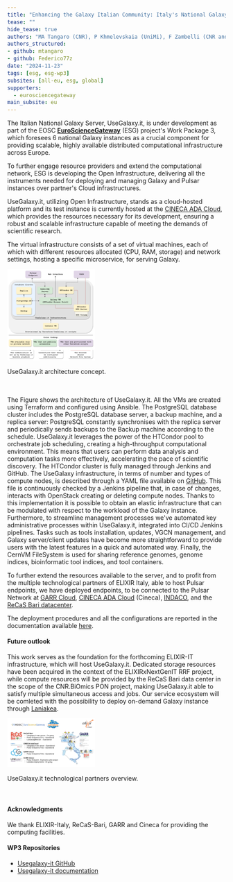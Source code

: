 ```yaml
---
title: "Enhancing the Galaxy Italian Community: Italy's National Galaxy Server"
tease: ""
hide_tease: true
authors: "MA Tangaro (CNR), P Khmelevskaia (UniMi), F Zambelli (CNR and UniMi)"
authors_structured:
- github: mtangaro
- github: Federico77z
date: "2024-11-23"
tags: [esg, esg-wp3]
subsites: [all-eu, esg, global]
supporters:
  - eurosciencegateway
main_subsite: eu
---
```


The Italian National Galaxy Server, UseGalaxy.it, is under development as part of the EOSC [**EuroScienceGateway**](/projects/esg/) (ESG)
project's Work Package 3, which foresees 6 national Galaxy instances as a crucial component for providing scalable, highly available distributed
computational infrastructure across Europe.

To further engage resource providers and extend the computational network, ESG is developing the Open Infrastructure,
delivering all the instruments needed for deploying and managing Galaxy and Pulsar instances over partner's Cloud infrastructures.

UseGalaxy.it, utilizing Open Infrastructure, stands as a cloud-hosted platform and its test instance is currently
hosted at the [CINECA ADA Cloud](https://adacloud.hpc.cineca.it), which provides the resources necessary for its development, ensuring a robust and scalable infrastructure capable of meeting the demands of scientific research. 

The virtual infrastructure consists of a set of virtual machines, each of which with different resources allocated (CPU, RAM, storage) and network settings, hosting a specific microservice, for serving Galaxy.

<div class="center">
<div class="img-sizer" style="width: 40%">

![UseGalaxy.it architecture concept.](esg_usegalaxy_it_architecture.png)

</div>
<figcaption>
  UseGalaxy.it architecture concept.
</figcaption>
</div>

<br/>
<br/>

The Figure shows the architecture of UseGalaxy.it. All the VMs are created using Terraform and configured using Ansible. The PostgreSQL database cluster includes the PostgreSQL database server, a backup machine, and a replica server: PostgreSQL constantly synchronises with the replica server and periodically sends backups to the Backup machine according to the schedule. UseGalaxy.it leverages the power of the HTCondor pool to orchestrate job scheduling, creating a high-throughput computational environment. This means that users can perform data analysis and computation tasks more effectively, accelerating the pace of scientific discovery. The HTCondor cluster is fully managed through Jenkins and GitHub. The UseGalaxy infrastructure, in terms of number and types of compute nodes, is described through a YAML file available on [GitHub](https://github.com/usegalaxy-it/vgcn-infrastructure). This file is continuously checked by a Jenkins pipeline that, in case of changes, interacts with OpenStack creating or deleting compute nodes. Thanks to this implementation it is possible to obtain an elastic infrastructure that can be modulated with respect to the workload of the Galaxy instance. Furthermore, to streamline management processes we've automated key administrative processes within UseGalaxy.it, integrated into CI/CD Jenkins pipelines. Tasks such as tools installation, updates, VGCN management, and Galaxy server/client updates have become more straightforward to provide users with the latest features in a quick and automated way. Finally, the CernVM FileSystem is used for sharing reference genomes, genome indices, bioinformatic tool indices, and tool containers.

To further extend the resources available to the server, and to profit from the multiple technological partners of ELIXIR Italy, able to host Pulsar endpoints, we have deployed endpoints, to be connected to the Pulsar Network at [GARR Cloud](https://cloud.garr.it/), [CINECA ADA Cloud](https://adacloud.hpc.cineca.it) (Cineca), [INDACO](https://www.indaco.unimi.it/), and the [ReCaS Bari datacenter](https://www.recas-bari.it/).

The deployment procedures and all the configurations are reported in the documentation available [here](https://usegalaxy-it.github.io/documentation/).

#### Future outlook
This work serves as the foundation for the forthcoming ELIXIR-IT infrastructure, which will host UseGalaxy.it. Dedicated storage resources have been acquired in the context of the ELIXIRxNextGenIT RRF project, while compute resources will be provided by the ReCaS Bari data center in the scope of the CNR.BiOmics PON project, making UseGalaxy.it able to satisfy multiple simultaneous access and jobs. Our service ecosystem will be comleted with the possibility to deploy on-demand Galaxy instance through [Laniakea](https://laniakea-elixir-it.github.io/).

<div class="center">
<div class="img-sizer" style="width: 40%">

![UseGalaxy.it technological partners overview.](usegalaxy-it-all-partners.png)

</div>
<figcaption>
  UseGalaxy.it technological partners overview.
</figcaption>
</div>

<br/>
<br/>

#### Acknowledgments
We thank ELIXIR-Italy, ReCaS-Bari, GARR and Cineca for providing the computing facilities. 

#### WP3 Repositories
* [Usegalaxy-it GitHub](https://github.com/usegalaxy-it/)
* [Usegalaxy-it documentation](https://usegalaxy-it.github.io/documentation/)
